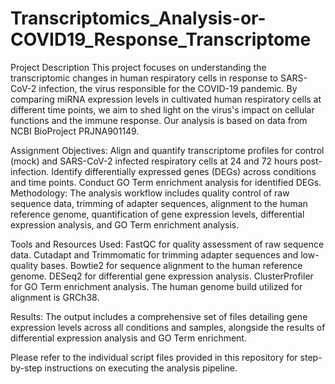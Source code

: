 # Transcriptomics_Analysis-or-COVID19_Response_Transcriptome
Project Description
This project focuses on understanding the transcriptomic changes in human respiratory cells in response to SARS-CoV-2 infection, the virus responsible for the COVID-19 pandemic. By comparing miRNA expression levels in cultivated human respiratory cells at different time points, we aim to shed light on the virus's impact on cellular functions and the immune response. Our analysis is based on data from NCBI BioProject PRJNA901149.

Assignment Objectives:
Align and quantify transcriptome profiles for control (mock) and SARS-CoV-2 infected respiratory cells at 24 and 72 hours post-infection.
Identify differentially expressed genes (DEGs) across conditions and time points.
Conduct GO Term enrichment analysis for identified DEGs.
Methodology:
The analysis workflow includes quality control of raw sequence data, trimming of adapter sequences, alignment to the human reference genome, quantification of gene expression levels, differential expression analysis, and GO Term enrichment analysis.

Tools and Resources Used:
FastQC for quality assessment of raw sequence data.
Cutadapt and Trimmomatic for trimming adapter sequences and low-quality bases.
Bowtie2 for sequence alignment to the human reference genome.
DESeq2 for differential gene expression analysis.
ClusterProfiler for GO Term enrichment analysis.
The human genome build utilized for alignment is GRCh38.

Results:
The output includes a comprehensive set of files detailing gene expression levels across all conditions and samples, alongside the results of differential expression analysis and GO Term enrichment.

Please refer to the individual script files provided in this repository for step-by-step instructions on executing the analysis pipeline.
